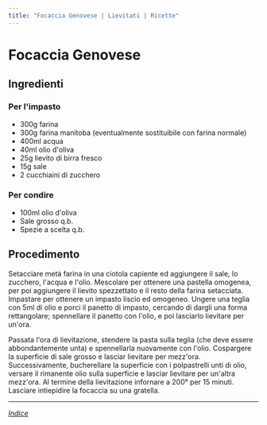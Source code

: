 ```yaml
---
title: "Focaccia Genovese | Lievitati | Ricette"
---
```

# Focaccia Genovese

## Ingredienti

### Per l'impasto

- 300g farina
- 300g farina manitoba (eventualmente sostituibile con farina normale)
- 400ml acqua
- 40ml olio d'oliva
- 25g lievito di birra fresco
- 15g sale
- 2 cucchiaini di zucchero

### Per condire

- 100ml olio d'oliva
- Sale grosso q.b.
- Spezie a scelta q.b.

## Procedimento

Setacciare metà farina in una ciotola capiente ed aggiungere il sale, lo zucchero, l'acqua e l'olio. Mescolare per ottenere una pastella omogenea, per poi aggiungere il lievito spezzettato e il resto della farina setacciata. Impastare per ottenere un impasto liscio ed omogeneo. Ungere una teglia con 5ml di olio e porci il panetto di impasto, cercando di dargli una forma rettangolare; spennellare il panetto con l'olio, e poi lasciarlo lievitare per un'ora.

Passata l'ora di lievitazione, stendere la pasta sulla teglia (che deve essere abbondantemente unta) e spennellarla nuovamente con l'olio. Cospargere la superficie di sale grosso e lasciar lievitare per mezz'ora. Successivamente, bucherellare la superficie con i polpastrelli unti di olio, versare il rimanente olio sulla superficie e lasciar lievitare per un'altra mezz'ora. Al termine della lievitazione infornare a 200° per 15 minuti. Lasciare intiepidire la focaccia su una gratella.

***

*[Indice](../Readme.md)*